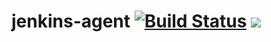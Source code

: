 # jenkins-agent [![Build Status](https://travis-ci.com/CraftingITde/jenkins-agent.svg?branch=master)](https://travis-ci.com/CraftingITde/jenkins-agent) ![](https://badgen.net/github/release/craftingitde/jenkins-agent/stable)
